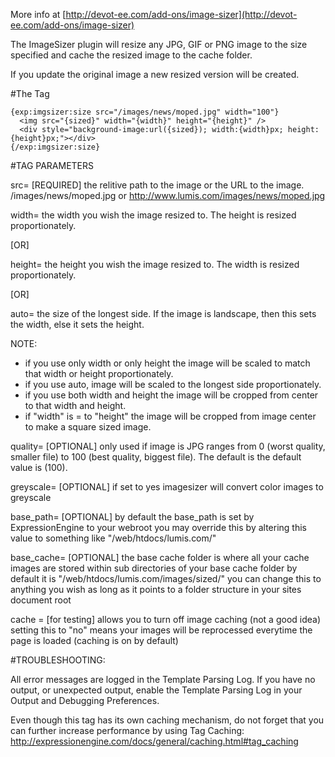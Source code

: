 More info at [http://devot-ee.com/add-ons/image-sizer](http://devot-ee.com/add-ons/image-sizer)

The ImageSizer plugin will resize any JPG, GIF or PNG image to the size specified
and cache the resized image to the cache folder.

If you update the original image a new resized version will be created. 

#The Tag


	{exp:imgsizer:size src="/images/news/moped.jpg" width="100"}
      <img src="{sized}" width="{width}" height="{height}" />
      <div style="background-image:url({sized}); width:{width}px; height:{height}px;"></div>
	{/exp:imgsizer:size}


#TAG PARAMETERS

src=
   [REQUIRED]
   the relitive path to the image or the URL to the image.
   /images/news/moped.jpg  or  http://www.lumis.com/images/news/moped.jpg

width=
	the width you wish the image resized to. The height is resized proportionately.

[OR]
	
height=
	the height you wish the image resized to. The width is resized proportionately.

[OR]
	
auto=
	the size of the longest side. If the image is landscape, then this sets the width, else it sets the height.

   NOTE:
   * if you use only width or only height the image will be scaled to match that width or height proportionately. 
   * if you use auto, image will be scaled to the longest side proportionately. 
   * if you use both width and height the image will be cropped from center to that width and height.
   * if "width" is = to "height" the image will be cropped from image center to make a square sized image.

quality= 
   [OPTIONAL]
   only used if image is JPG
   ranges from 0 (worst quality, smaller file) to 100 (best quality, biggest file). The default is the default value is (100).

greyscale=
   [OPTIONAL]
   if set to yes imagesizer will convert color images to greyscale

base_path=
   [OPTIONAL]
    by default the base_path is set by ExpressionEngine to your webroot you may override this by altering this value to something like "/web/htdocs/lumis.com/" 

base_cache= 
   [OPTIONAL]
   the base cache folder is where all your cache images are stored within sub directories of your base cache folder by default it is "/web/htdocs/lumis.com/images/sized/" you can change this to anything you wish as long as it points to a folder structure in your sites document root 

cache = 
   [for testing]
   allows you to turn off image caching (not a good idea) setting this to "no" means your images will be reprocessed everytime the page is loaded (caching is on by default)

#TROUBLESHOOTING:

All error messages are logged in the Template Parsing Log.  If you have no output, or unexpected output, enable the Template Parsing Log in your Output and Debugging Preferences.

Even though this tag has its own caching mechanism, do not forget that you can further increase performance by using Tag Caching: http://expressionengine.com/docs/general/caching.html#tag_caching